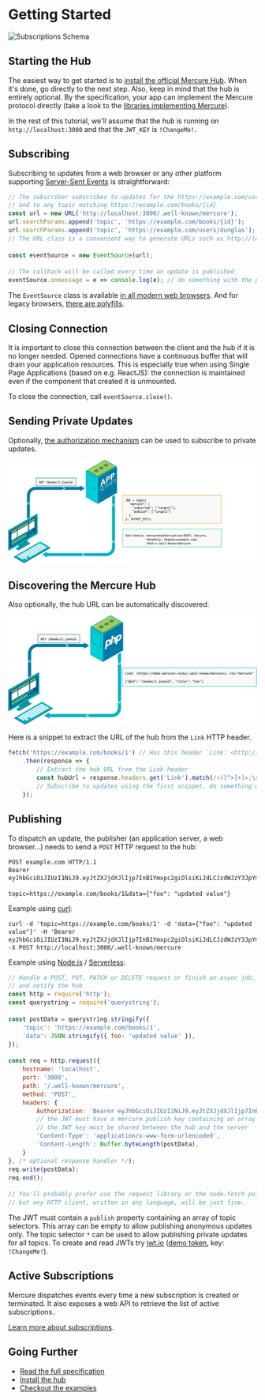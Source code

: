 # Getting Started

![Subscriptions Schema](../spec/subscriptions.png)

## Starting the Hub

The easiest way to get started is to [install the official Mercure Hub](hub/install.md). When it's done, go directly to the next step.
Also, keep in mind that the hub is entirely optional. By the specification, your app can implement the Mercure protocol directly (take a look to the [libraries implementing Mercure](ecosystem/awesome.md#hubs-and-server-libraries)).

In the rest of this tutorial, we'll assume that the hub is running on `http://localhost:3000` and that the `JWT_KEY` is `!ChangeMe!`.

## Subscribing

Subscribing to updates from a web browser or any other platform supporting [Server-Sent Events](https://developer.mozilla.org/en-US/docs/Web/API/Server-sent_events) is straightforward:

```javascript
// The subscriber subscribes to updates for the https://example.com/users/dunglas topic
// and to any topic matching https://example.com/books/{id}
const url = new URL('http://localhost:3000/.well-known/mercure');
url.searchParams.append('topic', 'https://example.com/books/{id}');
url.searchParams.append('topic', 'https://example.com/users/dunglas');
// The URL class is a convenient way to generate URLs such as http://localhost:3000/.well-known/mercure?topic=https://example.com/books/{id}&topic=https://example.com/users/dunglas

const eventSource = new EventSource(url);

// The callback will be called every time an update is published
eventSource.onmessage = e => console.log(e); // do something with the payload
```

The `EventSource` class is available [in all modern web browsers](https://caniuse.com/#feat=eventsource). And for legacy browsers, [there are polyfills](ecosystem/awesome.md#useful-related-libraries).

## Closing Connection

It is important to close this connection between the client and the hub if it is no longer needed.
Opened connections have a continuous buffer that will drain your application resources. 
This is especially true when using Single Page Applications (based on e.g. ReactJS): the connection is maintained even if the component that created it is unmounted.

To close the connection, call `eventSource.close()`.

## Sending Private Updates

Optionally, [the authorization mechanism](../spec/mercure.md#authorization) can be used to subscribe to private updates.

![Authorization Schema](../spec/authorization.png)

## Discovering the Mercure Hub

Also optionally, the hub URL can be automatically discovered:

![Discovery Schema](../spec/discovery.png)

Here is a snippet to extract the URL of the hub from the `Link` HTTP header.

```javascript
fetch('https://example.com/books/1') // Has this header `Link: <http://localhost:3000/.well-known/mercure>; rel="mercure"`
    .then(response => {
        // Extract the hub URL from the Link header
        const hubUrl = response.headers.get('Link').match(/<([^>]+)>;\s+rel=(?:mercure|"[^"]*mercure[^"]*")/)[1];
        // Subscribe to updates using the first snippet, do something with response's body...
    });
```

## Publishing

To dispatch an update, the publisher (an application server, a web browser...) needs to send a `POST` HTTP request to the hub:

```http
POST example.com HTTP/1.1
Bearer eyJhbGciOiJIUzI1NiJ9.eyJtZXJjdXJlIjp7InB1Ymxpc2giOlsiKiJdLCJzdWJzY3JpYmUiOlsiaHR0cHM6Ly9leGFtcGxlLmNvbS9teS1wcml2YXRlLXRvcGljIiwie3NjaGVtZX06Ly97K2hvc3R9L2RlbW8vYm9va3Mve2lkfS5qc29ubGQiLCIvLndlbGwta25vd24vbWVyY3VyZS9zdWJzY3JpcHRpb25zey90b3BpY317L3N1YnNjcmliZXJ9Il0sInBheWxvYWQiOnsidXNlciI6Imh0dHBzOi8vZXhhbXBsZS5jb20vdXNlcnMvZHVuZ2xhcyIsInJlbW90ZUFkZHIiOiIxMjcuMC4wLjEifX19.z5YrkHwtkz3O_nOnhC_FP7_bmeISe3eykAkGbAl5K7c

topic=https://example.com/books/1&data={"foo": "updated value"}
```

Example using [curl](https://curl.haxx.se/):

    curl -d 'topic=https://example.com/books/1' -d 'data={"foo": "updated value"}' -H 'Bearer eyJhbGciOiJIUzI1NiJ9.eyJtZXJjdXJlIjp7InB1Ymxpc2giOlsiKiJdLCJzdWJzY3JpYmUiOlsiaHR0cHM6Ly9leGFtcGxlLmNvbS9teS1wcml2YXRlLXRvcGljIiwie3NjaGVtZX06Ly97K2hvc3R9L2RlbW8vYm9va3Mve2lkfS5qc29ubGQiLCIvLndlbGwta25vd24vbWVyY3VyZS9zdWJzY3JpcHRpb25zey90b3BpY317L3N1YnNjcmliZXJ9Il0sInBheWxvYWQiOnsidXNlciI6Imh0dHBzOi8vZXhhbXBsZS5jb20vdXNlcnMvZHVuZ2xhcyIsInJlbW90ZUFkZHIiOiIxMjcuMC4wLjEifX19.z5YrkHwtkz3O_nOnhC_FP7_bmeISe3eykAkGbAl5K7c' -X POST http://localhost:3000/.well-known/mercure

Example using [Node.js](https://nodejs.org/) / [Serverless](https://serverless.com/):

```javascript
// Handle a POST, PUT, PATCH or DELETE request or finish an async job...
// and notify the hub
const http = require('http');
const querystring = require('querystring');

const postData = querystring.stringify({
    'topic': 'https://example.com/books/1',
    'data': JSON.stringify({ foo: 'updated value' }),
});

const req = http.request({
    hostname: 'localhost',
    port: '3000',
    path: '/.well-known/mercure',
    method: 'POST',
    headers: {
        Authorization: 'Bearer eyJhbGciOiJIUzI1NiJ9.eyJtZXJjdXJlIjp7InB1Ymxpc2giOlsiKiJdLCJzdWJzY3JpYmUiOlsiaHR0cHM6Ly9leGFtcGxlLmNvbS9teS1wcml2YXRlLXRvcGljIiwie3NjaGVtZX06Ly97K2hvc3R9L2RlbW8vYm9va3Mve2lkfS5qc29ubGQiLCIvLndlbGwta25vd24vbWVyY3VyZS9zdWJzY3JpcHRpb25zey90b3BpY317L3N1YnNjcmliZXJ9Il0sInBheWxvYWQiOnsidXNlciI6Imh0dHBzOi8vZXhhbXBsZS5jb20vdXNlcnMvZHVuZ2xhcyIsInJlbW90ZUFkZHIiOiIxMjcuMC4wLjEifX19.z5YrkHwtkz3O_nOnhC_FP7_bmeISe3eykAkGbAl5K7c',
        // the JWT must have a mercure.publish key containing an array of topic selectors (can contain "*" for all topics, and be empty for public updates)
        // the JWT key must be shared between the hub and the server
        'Content-Type': 'application/x-www-form-urlencoded',
        'Content-Length': Buffer.byteLength(postData),
    }
}, /* optional response handler */);
req.write(postData);
req.end();

// You'll probably prefer use the request library or the node-fetch polyfill in real projects,
// but any HTTP client, written in any language, will be just fine.
```

The JWT must contain a `publish` property containing an array of topic selectors. This array can be empty to allow publishing anonymous updates only. The topic selector `*` can be used to allow publishing private updates for all topics. To create and read JWTs try [jwt.io](https://jwt.io) ([demo token](https://jwt.io/#debugger-io?token=eyJhbGciOiJIUzI1NiJ9.eyJtZXJjdXJlIjp7InB1Ymxpc2giOlsiKiJdLCJzdWJzY3JpYmUiOlsiaHR0cHM6Ly9leGFtcGxlLmNvbS9teS1wcml2YXRlLXRvcGljIiwie3NjaGVtZX06Ly97K2hvc3R9L2RlbW8vYm9va3Mve2lkfS5qc29ubGQiLCIvLndlbGwta25vd24vbWVyY3VyZS9zdWJzY3JpcHRpb25zey90b3BpY317L3N1YnNjcmliZXJ9Il0sInBheWxvYWQiOnsidXNlciI6Imh0dHBzOi8vZXhhbXBsZS5jb20vdXNlcnMvZHVuZ2xhcyIsInJlbW90ZUFkZHIiOiIxMjcuMC4wLjEifX19.z5YrkHwtkz3O_nOnhC_FP7_bmeISe3eykAkGbAl5K7c), key: `!ChangeMe!`).

## Active Subscriptions

Mercure dispatches events every time a new subscription is created or terminated. It also exposes a web API to retrieve the list of active subscriptions.

[Learn more about subscriptions](../spec/mercure.md#active-subscriptions).

## Going Further

* [Read the full specification](../spec/mercure.md)
* [Install the hub](hub/install.md)
* [Checkout the examples](ecosystem/awesome.md#examples)
